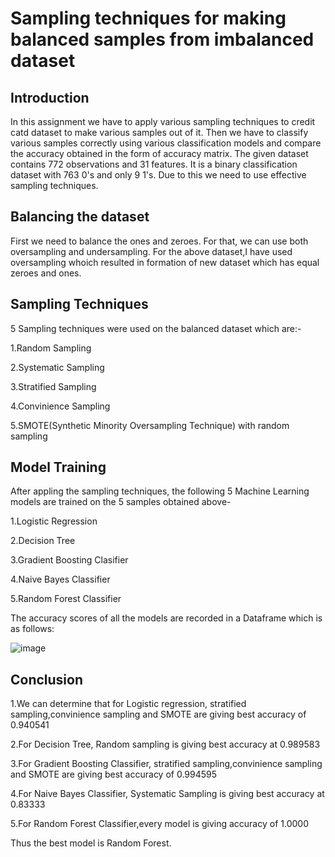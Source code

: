 # Sampling techniques for making balanced samples from imbalanced dataset
## Introduction
In this assignment we have to apply various sampling techniques to credit catd dataset to make various samples out of it. Then we have to classify various samples correctly using various classification models and compare the accuracy obtained in the form of accuracy matrix. The given dataset contains 772 observations and 31 features. It is a binary classification dataset with 763 0's and only 9 1's. Due to this we need to use effective sampling techniques.

## Balancing the dataset
First we need to balance the ones and zeroes. For that, we can use both oversampling and undersampling. For the above dataset,I have used oversampling whoich resulted in formation of new dataset which has equal zeroes and ones.
## Sampling Techniques
5 Sampling techniques were used on the balanced dataset which are:-

 1.Random Sampling
 
 2.Systematic Sampling
 
 3.Stratified Sampling
 
 4.Convinience Sampling
 
 5.SMOTE(Synthetic Minority Oversampling Technique) with random sampling
 
 ## Model Training

After appling the sampling techniques, the following 5 Machine Learning models are trained on the 5 samples obtained above-

1.Logistic Regression

2.Decision Tree

3.Gradient Boosting Clasifier

4.Naive Bayes Classifier

5.Random Forest Classifier

The accuracy scores of all the models are recorded in a Dataframe which is as follows:

![image](https://user-images.githubusercontent.com/75222834/219948510-681dcafa-3a7c-497a-9500-9c8492b18f15.png)

## Conclusion
1.We can determine that for Logistic regression, stratified sampling,convinience sampling and SMOTE are giving best accuracy of 0.940541

2.For Decision Tree, Random sampling is giving best accuracy at 0.989583

3.For Gradient Boosting Classifier, stratified sampling,convinience sampling and SMOTE are giving best accuracy of 0.994595

4.For Naive Bayes Classifier, Systematic Sampling is giving best accuracy at 0.83333

5.For Random Forest Classifier,every model is giving accuracy of 1.0000

Thus the best model is Random Forest.





